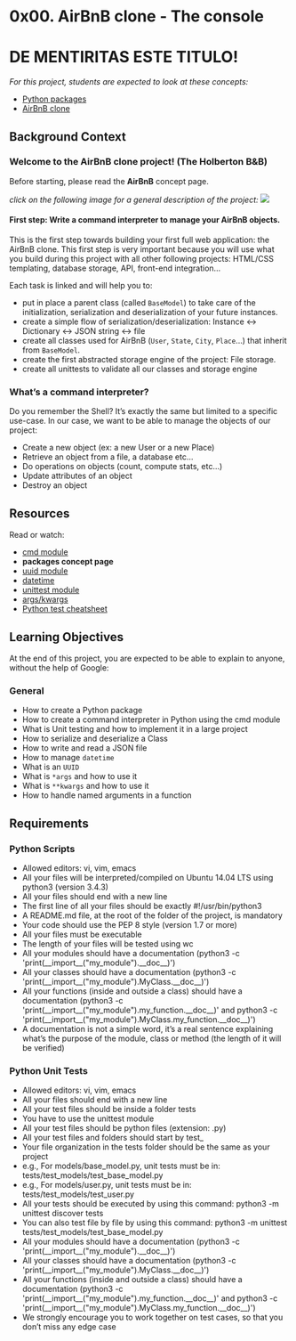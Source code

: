 # 0x00. AirBnB clone - The console
<h1> DE MENTIRITAS ESTE TITULO! </h1>

_For this project, students are expected to look at these concepts:_

- <a href="https://docs.python.org/3.4/tutorial/modules.html#packages">Python packages</a>
- <a href="https://intranet.hbtn.io/concepts/74">AirBnB clone</a>


## Background Context
### Welcome to the AirBnB clone project! (The Holberton B&B)
Before starting, please read the __AirBnB__ concept page.

_click on the following image for a general description of the project:_
<a href="https://www.youtube.com/watch?v=E12Xc3H2xqo&feature=emb_logo"><img src="https://i.postimg.cc/Jny7fBMK/hbnb.png"></a>

#### First step: Write a command interpreter to manage your AirBnB objects.
This is the first step towards building your first full web application: the AirBnB clone. This first step is very important because you will use what you build during this project with all other following projects: HTML/CSS templating, database storage, API, front-end integration…

Each task is linked and will help you to:

- put in place a parent class (called <code>BaseModel</code>) to take care of the initialization, serialization and deserialization of your future instances.
- create a simple flow of serialization/deserialization: Instance <-> Dictionary <-> JSON string <-> file
- create all classes used for AirBnB (<code>User</code>, <code>State</code>, <code>City</code>, <code>Place</code>…) that inherit from <code>BaseModel</code>.
- create the first abstracted storage engine of the project: File storage.
- create all unittests to validate all our classes and storage engine

### What’s a command interpreter?
Do you remember the Shell? It’s exactly the same but limited to a specific use-case. In our case, we want to be able to manage the objects of our project:

- Create a new object (ex: a new User or a new Place)
- Retrieve an object from a file, a database etc…
- Do operations on objects (count, compute stats, etc…)
- Update attributes of an object
- Destroy an object

## Resources
Read or watch:

- <a href="https://docs.python.org/3/library/cmd.html">cmd module</a>
- __packages concept page__
- <a href="https://docs.python.org/3/library/uuid.html">uuid module</a>
- <a href="https://docs.python.org/3/library/datetime.html">datetime</a>
- <a href="https://docs.python.org/3.4/library/unittest.html#module-unittest">unittest module</a>
- <a href="https://yasoob.me/2013/08/04/args-and-kwargs-in-python-explained/">args/kwargs</a>
- <a href="https://www.pythonsheets.com/notes/python-tests.html">Python test cheatsheet</a>

## Learning Objectives
At the end of this project, you are expected to be able to explain to anyone, without the help of Google:

### General
- How to create a Python package
- How to create a command interpreter in Python using the cmd module
- What is Unit testing and how to implement it in a large project
- How to serialize and deserialize a Class
- How to write and read a JSON file
- How to manage <code>datetime</code>
- What is an <code>UUID</code>
- What is <code>*args</code> and how to use it
- What is <code>**kwargs</code> and how to use it
- How to handle named arguments in a function

## Requirements
### Python Scripts
- Allowed editors: vi, vim, emacs
- All your files will be interpreted/compiled on Ubuntu 14.04 LTS using python3 (version 3.4.3)
- All your files should end with a new line
- The first line of all your files should be exactly #!/usr/bin/python3
- A README.md file, at the root of the folder of the project, is mandatory
- Your code should use the PEP 8 style (version 1.7 or more)
- All your files must be executable
- The length of your files will be tested using wc
- All your modules should have a documentation (python3 -c 'print(\_\_import__("my_module").\_\_doc__)')
- All your classes should have a documentation (python3 -c 'print(\_\_import__("my_module").MyClass.\_\_doc__)')
- All your functions (inside and outside a class) should have a documentation (python3 -c 'print(\_\_import__("my_module").my_function.\_\_doc__)' and python3 -c 'print(\_\_import__("my_module").MyClass.my_function.\_\_doc__)')
- A documentation is not a simple word, it’s a real sentence explaining what’s the purpose of the module, class or method (the length of it will be verified)

### Python Unit Tests
- Allowed editors: vi, vim, emacs
- All your files should end with a new line
- All your test files should be inside a folder tests
- You have to use the unittest module
- All your test files should be python files (extension: .py)
- All your test files and folders should start by test_
- Your file organization in the tests folder should be the same as your project
- e.g., For models/base_model.py, unit tests must be in: tests/test_models/test_base_model.py
- e.g., For models/user.py, unit tests must be in: tests/test_models/test_user.py
- All your tests should be executed by using this command: python3 -m unittest discover tests
- You can also test file by file by using this command: python3 -m unittest tests/test_models/test_base_model.py
- All your modules should have a documentation (python3 -c 'print(\_\_import__("my_module").\_\_doc__)')
- All your classes should have a documentation (python3 -c 'print(\_\_import__("my_module").MyClass.\_\_doc__)')
- All your functions (inside and outside a class) should have a documentation (python3 -c 'print(\_\_import__("my_module").my_function.\_\_doc__)' and python3 -c 'print(\_\_import__("my_module").MyClass.my_function.\_\_doc__)')
- We strongly encourage you to work together on test cases, so that you don’t miss any edge case